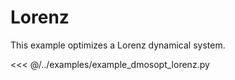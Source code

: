 # Lorenz

This example optimizes a Lorenz dynamical system.

<<< @/../examples/example_dmosopt_lorenz.py

